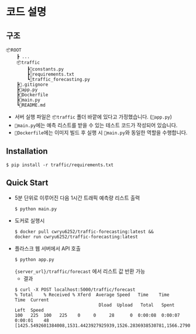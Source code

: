 # 코드 설명
## 구조
```
📦ROOT
    ┣ ...
    📦traffic
        ┣📜constants.py
        ┣📜requirements.txt
        ┗📜traffic_forecasting.py
    ┣📜.gitignore
    ┣📜app.py
    ┣📜Dockerfile
    ┣📜main.py
    ┗📜README.md
```
- 서버 실행 파일은 `📦traffic` 폴더 바깥에 있다고 가정했습니다. (`📜app.py`)
- `📜main.py`에는 예측 리스트를 받을 수 있는 테스트 코드가 작성되어 있습니다.
- `📜Dockerfile`에는 이미지 빌드 후 실행 시 `📜main.py`와 동일한 역할을 수행합니다.

## Installation
```
$ pip install -r traffic/requirements.txt
```

## Quick Start
- 5분 단위로 이루어진 다음 1시간 트래픽 예측량 리스트 출력
     ```
    $ python main.py
    ```
- 도커로 실행시
    ```
    $ docker pull cwryu6252/traffic-forecasting:latest &&
    docker run cwryu6252/traffic-forecasting:latest 
    ```
- 플라스크 웹 서버에서 API 호출
    ```
    $ python app.py
    ```
    `{server_url}/traffic/forecast` 에서 리스트 값 반환 가능
    - 결과
    ```
    $ curl -X POST localhost:5000/traffic/forecast
    % Total    % Received % Xferd  Average Speed   Time    Time     Time  Current
                                    Dload  Upload   Total   Spent    Left  Speed
    100   225  100   225    0     0     28      0  0:00:08  0:00:07  0:00:01    48
    [1425.5492601384008,1531.4423927925939,1526.2836938530781,1566.2790600700112,1526.324701155978,1580.840447060151,1622.9621260236993,1636.082338095713,1651.163896343029,1654.2682001856952,1665.240301746872,1677.5182890983544]
    ```
